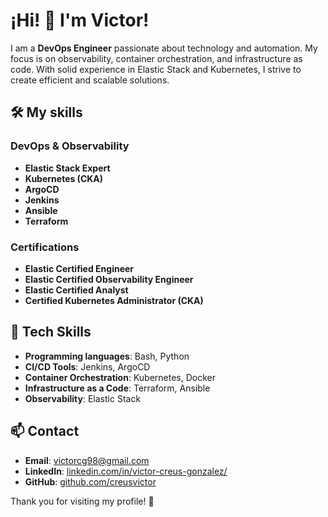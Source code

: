 # ¡Hi! 👋 I'm Victor!

I am a **DevOps Engineer** passionate about technology and automation. My focus is on observability, container orchestration, and infrastructure as code. With solid experience in Elastic Stack and Kubernetes, I strive to create efficient and scalable solutions.

## 🛠️ My skills

### DevOps & Observability

- **Elastic Stack Expert**
- **Kubernetes (CKA)**
- **ArgoCD**
- **Jenkins**
- **Ansible**
- **Terraform**

### Certifications

- **Elastic Certified Engineer**
- **Elastic Certified Observability Engineer**
- **Elastic Certified Analyst**
- **Certified Kubernetes Administrator (CKA)**

## 🚀 Tech Skills

- **Programming languages**: Bash, Python
- **CI/CD Tools**: Jenkins, ArgoCD
- **Container Orchestration**: Kubernetes, Docker
- **Infrastructure as a Code**: Terraform, Ansible
- **Observability**: Elastic Stack

## 📫 Contact

- **Email**: [victorcg98@gmail.com](mailto:victorcg98@gmail.com)
- **LinkedIn**: [linkedin.com/in/victor-creus-gonzalez/](https://linkedin.com/in/victor-creus-gonzalez/en)
- **GitHub**: [github.com/creusvictor](https://github.com/creusvictor)

Thank you for visiting my profile! 🚀
